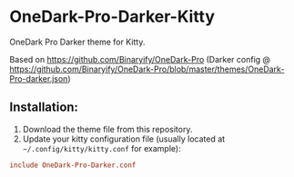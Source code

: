 # OneDark-Pro-Darker-Kitty

OneDark Pro Darker theme for Kitty.

Based on https://github.com/Binaryify/OneDark-Pro (Darker config @ https://github.com/Binaryify/OneDark-Pro/blob/master/themes/OneDark-Pro-darker.json)

## Installation: 

1. Download the theme file from this repository.
2. Update your kitty configuration file (usually located at `~/.config/kitty/kitty.conf` for example):

```conf
include OneDark-Pro-Darker.conf
```